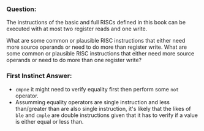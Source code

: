 ### Question:

The instructions of the basic and full RISCs defined in this book can be executed with at most two register reads and one write. 

What are some common or plausible RISC instructions that either need more source operands or need to do more than register write. What are some common or plausible RISC instructions that either need more source operands or need to do more than one register write?


### First Instinct Answer:

- `cmpne` it might need to verify equality first then perform some `not` operator.
-  Assumming equality operators are single instruction and less than/greater than are also single instruction, it's likely that the likes of `ble` and `cmple` are double instructions given that it has to verify if a value is either equal or less than.

